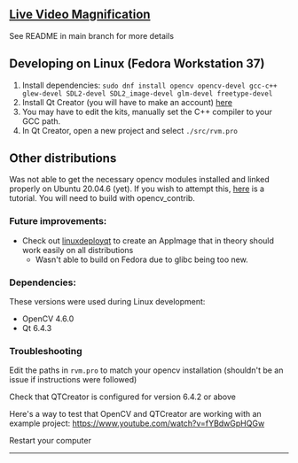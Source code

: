 ## [Live Video Magnification](https://github.com/tschnz/Live-Video-Magnification)
See README in main branch for more details



## Developing on Linux (Fedora Workstation 37)
1. Install dependencies: `sudo dnf install opencv opencv-devel gcc-c++ glew-devel SDL2-devel SDL2_image-devel glm-devel freetype-devel`
2. Install Qt Creator (you will have to make an account) [here](https://www.qt.io/download-qt-installer-oss) 
3. You may have to edit the kits, manually set the C++ compiler to your GCC path.
4. In Qt Creator, open a new project and select `./src/rvm.pro`

## Other distributions
Was not able to get the necessary opencv modules installed and linked properly on Ubuntu 20.04.6 (yet). If  you wish to attempt this, [here](https://docs.opencv.org/4.x/d7/d9f/tutorial_linux_install.html) is a tutorial. You will need to build with opencv_contrib.
### Future improvements:
- Check out [linuxdeployqt](https://github.com/probonopd/linuxdeployqt) to create an AppImage that in theory should work easily on all distributions
	- Wasn't able to build on Fedora due to glibc being too new.

### Dependencies:
These versions were used during Linux development:
- OpenCV 4.6.0
- Qt 6.4.3


### Troubleshooting
Edit the paths in `rvm.pro` to match your opencv installation (shouldn't be an issue if instructions were followed)

Check that QTCreator is configured for version 6.4.2 or above

Here's a way to test that OpenCV and QTCreator are working with an example project: https://www.youtube.com/watch?v=fYBdwGpHQGw 

Restart your computer



-----------------------

